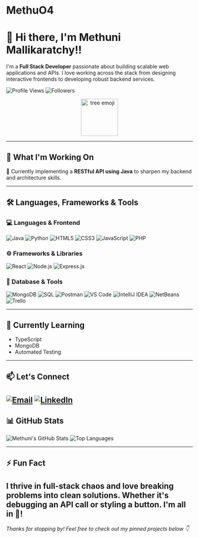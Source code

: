# MethuO4
# 👋 Hi there, I'm Methuni Mallikaratchy!!

I'm a **Full Stack Developer** passionate about building scalable web applications and APIs. I love working across the stack from designing interactive frontends to developing robust backend services.

![Profile Views](https://komarev.com/ghpvc/?username=Methu04&color=blueviolet)
![Followers](https://img.shields.io/github/followers/Methu04?label=Follow&style=social)

<p align= "center">
<img src="https://emoji.gg/assets/emoji/24723-tea.gif" width="100" alt="tree emoji">
</p>

---

## 💼 What I'm Working On
🚀 Currently implementing a **RESTful API using Java** to sharpen my backend and architecture skills.

---

## 🛠️ Languages, Frameworks & Tools

### 💻 Languages & Frontend
![Java](https://img.shields.io/badge/Java-ED8B00?style=for-the-badge&logo=java&logoColor=white)
![Python](https://img.shields.io/badge/Python-3776AB?style=for-the-badge&logo=python&logoColor=white)
![HTML5](https://img.shields.io/badge/HTML5-e34c26?style=for-the-badge&logo=html5&logoColor=white)
![CSS3](https://img.shields.io/badge/CSS3-264de4?style=for-the-badge&logo=css3&logoColor=white)
![JavaScript](https://img.shields.io/badge/JavaScript-F7DF1E?style=for-the-badge&logo=javascript&logoColor=black)
![PHP](https://img.shields.io/badge/PHP-777BB4?style=for-the-badge&logo=php&logoColor=white)

### ⚙️ Frameworks & Libraries
![React](https://img.shields.io/badge/React-20232A?style=for-the-badge&logo=react&logoColor=61DAFB)
![Node.js](https://img.shields.io/badge/Node.js-339933?style=for-the-badge&logo=nodedotjs&logoColor=white)
![Express.js](https://img.shields.io/badge/Express.js-404d59?style=for-the-badge)

### 🧰 Database & Tools
![MongoDB](https://img.shields.io/badge/MongoDB-47A248?style=for-the-badge&logo=mongodb&logoColor=white)
![SQL](https://img.shields.io/badge/SQL-003B57?style=for-the-badge&logo=postgresql&logoColor=white)
![Postman](https://img.shields.io/badge/Postman-FF6C37?style=for-the-badge&logo=postman&logoColor=white)
![VS Code](https://img.shields.io/badge/VS--Code-007ACC?style=for-the-badge&logo=visual-studio-code&logoColor=white)
![IntelliJ IDEA](https://img.shields.io/badge/IntelliJ-000000?style=for-the-badge&logo=intellij-idea&logoColor=white)
![NetBeans](https://img.shields.io/badge/NetBeans-1B6AC6?style=for-the-badge&logo=apache-netbeans-ide&logoColor=white)
![Trello](https://img.shields.io/badge/Trello-0052CC?style=for-the-badge&logo=trello&logoColor=white)

---

## 🌱 Currently Learning
- TypeScript
- MongoDB
- Automated Testing

---

## 📫 Let's Connect

[![Email](https://img.shields.io/badge/Email-D14836?style=for-the-badge&logo=gmail&logoColor=white)](mailto:methunimallikaratchy@gmail.com)
[![LinkedIn](https://img.shields.io/badge/LinkedIn-0077B5?style=for-the-badge&logo=linkedin&logoColor=white)](https://www.linkedin.com/in/methuni-mallikaratchy-16045133b/)
---

## 📊 GitHub Stats

![Methuni's GitHub Stats](https://github-readme-stats.vercel.app/api?username=Methu04&show_icons=true&theme=radical)
![Top Languages](https://github-readme-stats.vercel.app/api/top-langs/?username=Methu04&layout=compact&theme=radical)

---

## ⚡ Fun Fact
I thrive in full-stack chaos and love breaking problems into clean solutions. Whether it's debugging an API call or styling a button. I'm all in 🎉!
---

_Thanks for stopping by! Feel free to check out my pinned projects below 👇_
